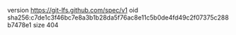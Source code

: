 version https://git-lfs.github.com/spec/v1
oid sha256:c7de1c3f46bc7e8a3b1b28da5f76ac8e11c5b0de4fd49c2f07375c288b7478e1
size 404

